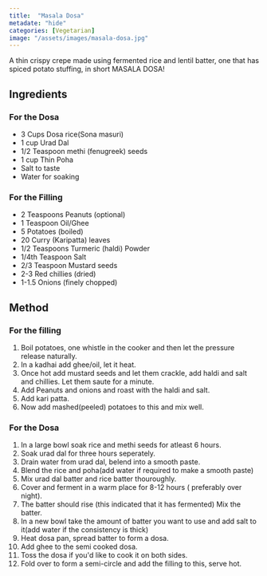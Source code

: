 ```yaml
---
title:  "Masala Dosa"
metadate: "hide"
categories: [Vegetarian]
image: "/assets/images/masala-dosa.jpg"
---
```


A thin crispy crepe made using fermented rice and lentil batter, one that has spiced potato stuffing, in short MASALA DOSA!

## Ingredients
### For the Dosa
- 3 Cups Dosa rice(Sona masuri)
- 1 cup Urad Dal
- 1/2 Teaspoon methi (fenugreek) seeds
- 1 cup Thin Poha
- Salt to taste
- Water for soaking
### For the Filling
- 2 Teaspoons Peanuts (optional)
- 1 Teaspoon Oil/Ghee
- 5 Potatoes (boiled)
- 20 Curry (Karipatta) leaves
- 1/2 Teaspoons Turmeric (haldi) Powder
- 1/4th Teaspoon Salt
- 2/3 Teaspoon Mustard seeds
- 2-3 Red chillies (dried)
- 1-1.5 Onions (finely chopped) 
## Method
### For the filling
1. Boil potatoes, one whistle in the cooker and then let the pressure release naturally.
2. In a kadhai add ghee/oil, let it heat.
3. Once hot add mustard seeds and let them crackle, add haldi and salt and chillies. Let them saute for a minute.
4. Add Peanuts and onions and roast with the haldi and salt.
5. Add kari patta. 
6. Now add mashed(peeled) potatoes to this and mix well. 
### For the Dosa
1. In a large bowl soak rice and methi seeds for atleast 6 hours. 
2. Soak urad dal for three hours seperately. 
3. Drain water from urad dal, belend into a smooth paste. 
4. Blend the rice and poha(add water if required to make a smooth paste)
5. Mix urad dal batter and rice batter thouroughly. 
6. Cover and ferment in a warm place for 8-12 hours ( preferably over night). 
7. The batter should rise (this indicated that it has fermented) Mix the batter.
8. In a new bowl take the amount of batter you want to use and add salt to it(add water if the consistency is thick)
9. Heat dosa pan, spread batter to form a dosa. 
10. Add ghee to the semi cooked dosa. 
11. Toss the dosa if you'd like to cook it on both sides. 
12. Fold over to form a semi-circle and add the filling to this, serve hot.  
